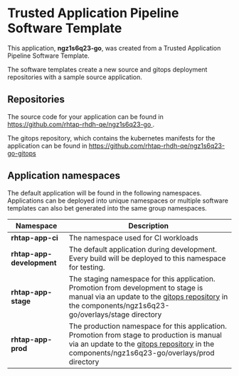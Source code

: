 # Trusted Application Pipeline Software Template

This application, **ngz1s6q23-go**, was created from a Trusted Application Pipeline Software Template.

The software templates create a new source and gitops deployment repositories with a sample source application. 

## Repositories

The source code for your application can be found in [https://github.com/rhtap-rhdh-qe/ngz1s6q23-go ](https://github.com/rhtap-rhdh-qe/ngz1s6q23-go ).
 
The gitops repository, which contains the kubernetes manifests for the application can be found in 
[https://github.com/rhtap-rhdh-qe/ngz1s6q23-go-gitops ](https://github.com/rhtap-rhdh-qe/ngz1s6q23-go-gitops ) 

## Application namespaces 

The default application will be found in the following namespaces. Applications can be deployed into unique namespaces or multiple software templates can also bet generated into the same group namespaces.  

|  Namespace   |  Description   |  
| -------- | -------- |
| **rhtap-app-ci** | The namespace used for CI workloads |
| **rhtap-app-development** | The default application during development. Every build will be deployed to this namespace for testing. |
| **rhtap-app-stage** | The staging namespace for this application. Promotion from development to stage is manual via an update to the [gitops repository](https://github.com/rhtap-rhdh-qe/ngz1s6q23-go-gitops ) in the components/ngz1s6q23-go/overlays/stage directory |
| **rhtap-app-prod** | The production namespace for this application. Promotion from stage to production is manual via an update to the [gitops repository](https://github.com/rhtap-rhdh-qe/ngz1s6q23-go-gitops ) in the components/ngz1s6q23-go/overlays/prod directory |